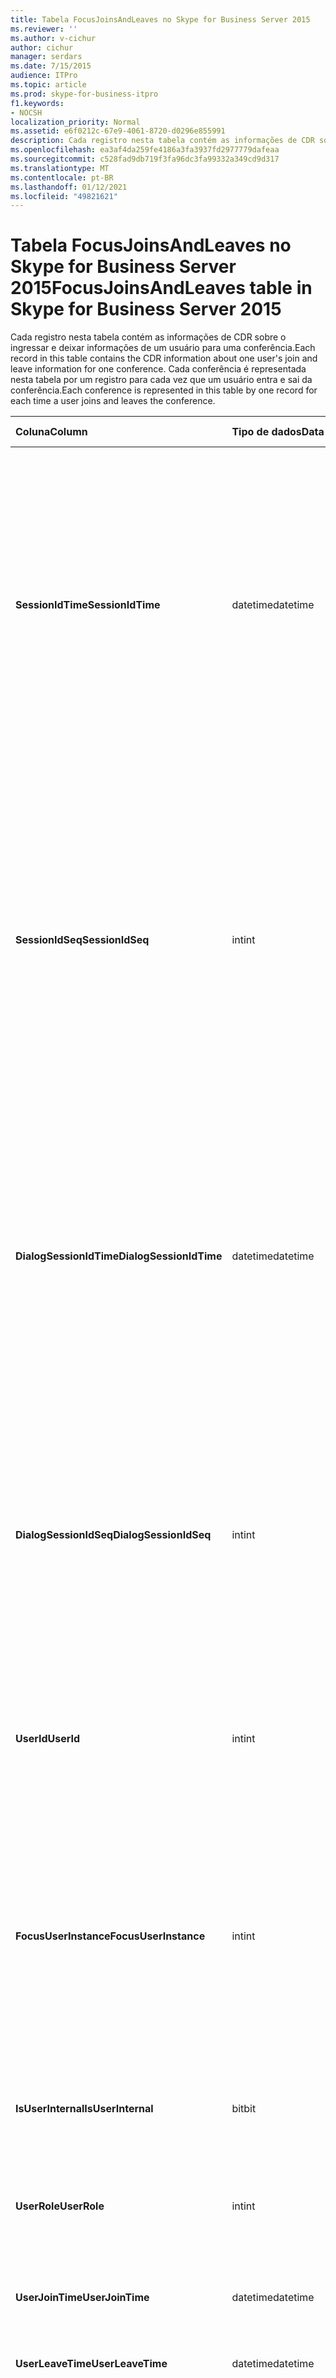 ```yaml
---
title: Tabela FocusJoinsAndLeaves no Skype for Business Server 2015
ms.reviewer: ''
ms.author: v-cichur
author: cichur
manager: serdars
ms.date: 7/15/2015
audience: ITPro
ms.topic: article
ms.prod: skype-for-business-itpro
f1.keywords:
- NOCSH
localization_priority: Normal
ms.assetid: e6f0212c-67e9-4061-8720-d0296e855991
description: Cada registro nesta tabela contém as informações de CDR sobre o ingressar e deixar informações de um usuário para uma conferência. Cada conferência é representada nesta tabela por um registro para cada vez que um usuário entra e sai da conferência.
ms.openlocfilehash: ea3af4da259fe4186a3fa3937fd2977779dafeaa
ms.sourcegitcommit: c528fad9db719f3fa96dc3fa99332a349cd9d317
ms.translationtype: MT
ms.contentlocale: pt-BR
ms.lasthandoff: 01/12/2021
ms.locfileid: "49821621"
---
```

# <a name="focusjoinsandleaves-table-in-skype-for-business-server-2015"></a><span data-ttu-id="be835-104">Tabela FocusJoinsAndLeaves no Skype for Business Server 2015</span><span class="sxs-lookup"><span data-stu-id="be835-104">FocusJoinsAndLeaves table in Skype for Business Server 2015</span></span>
 
<span data-ttu-id="be835-105">Cada registro nesta tabela contém as informações de CDR sobre o ingressar e deixar informações de um usuário para uma conferência.</span><span class="sxs-lookup"><span data-stu-id="be835-105">Each record in this table contains the CDR information about one user's join and leave information for one conference.</span></span> <span data-ttu-id="be835-106">Cada conferência é representada nesta tabela por um registro para cada vez que um usuário entra e sai da conferência.</span><span class="sxs-lookup"><span data-stu-id="be835-106">Each conference is represented in this table by one record for each time a user joins and leaves the conference.</span></span>
  
|<span data-ttu-id="be835-107">**Coluna**</span><span class="sxs-lookup"><span data-stu-id="be835-107">**Column**</span></span>|<span data-ttu-id="be835-108">**Tipo de dados**</span><span class="sxs-lookup"><span data-stu-id="be835-108">**Data Type**</span></span>|<span data-ttu-id="be835-109">**Chave/Índice**</span><span class="sxs-lookup"><span data-stu-id="be835-109">**Key/Index**</span></span>|<span data-ttu-id="be835-110">**Detalhes**</span><span class="sxs-lookup"><span data-stu-id="be835-110">**Details**</span></span>|
|:-----|:-----|:-----|:-----|
|<span data-ttu-id="be835-111">**SessionIdTime**</span><span class="sxs-lookup"><span data-stu-id="be835-111">**SessionIdTime**</span></span> <br/> |<span data-ttu-id="be835-112">datetime</span><span class="sxs-lookup"><span data-stu-id="be835-112">datetime</span></span>  <br/> |<span data-ttu-id="be835-113">Primário, externo</span><span class="sxs-lookup"><span data-stu-id="be835-113">Primary, Foreign</span></span>  <br/> |<span data-ttu-id="be835-114">Hora da instância da conferência.</span><span class="sxs-lookup"><span data-stu-id="be835-114">Time of conference instance.</span></span> <span data-ttu-id="be835-115">Usado em conjunto com **SessionIdSeq para** identificar exclusivamente uma instância de conferência.</span><span class="sxs-lookup"><span data-stu-id="be835-115">Used in conjunction with **SessionIdSeq** to uniquely identify a conference instance.</span></span> <span data-ttu-id="be835-116">Consulte a [tabela Conferências no Skype for Business Server 2015](conferences.md) para obter mais informações.</span><span class="sxs-lookup"><span data-stu-id="be835-116">See the [Conferences table in Skype for Business Server 2015](conferences.md) for more information.</span></span> <br/> |
|<span data-ttu-id="be835-117">**SessionIdSeq**</span><span class="sxs-lookup"><span data-stu-id="be835-117">**SessionIdSeq**</span></span> <br/> |<span data-ttu-id="be835-118">int</span><span class="sxs-lookup"><span data-stu-id="be835-118">int</span></span>  <br/> |<span data-ttu-id="be835-119">Primário, externo</span><span class="sxs-lookup"><span data-stu-id="be835-119">Primary, Foreign</span></span>  <br/> |<span data-ttu-id="be835-120">Número de ID para identificar a instância da conferência.</span><span class="sxs-lookup"><span data-stu-id="be835-120">ID number to identify the conference instance.</span></span> <span data-ttu-id="be835-121">Usado em conjunto com **SessionIdTime** para identificar exclusivamente uma instância de conferência.</span><span class="sxs-lookup"><span data-stu-id="be835-121">Used in conjunction with **SessionIdTime** to uniquely identify a conference instance.</span></span> <span data-ttu-id="be835-122">Consulte a [tabela Conferências no Skype for Business Server 2015](conferences.md) para obter mais informações.</span><span class="sxs-lookup"><span data-stu-id="be835-122">See the [Conferences table in Skype for Business Server 2015](conferences.md) for more information.</span></span> <br/> |
|<span data-ttu-id="be835-123">**DialogSessionIdTime**</span><span class="sxs-lookup"><span data-stu-id="be835-123">**DialogSessionIdTime**</span></span> <br/> |<span data-ttu-id="be835-124">datetime</span><span class="sxs-lookup"><span data-stu-id="be835-124">datetime</span></span>  <br/> |<span data-ttu-id="be835-125">Primário, Estrangeiro</span><span class="sxs-lookup"><span data-stu-id="be835-125">Primary, Foreign</span></span>  <br/> |<span data-ttu-id="be835-126">Tempo da solicitação de sessão.</span><span class="sxs-lookup"><span data-stu-id="be835-126">Time of session request.</span></span> <span data-ttu-id="be835-127">Usado em conjunto com **SessionIdSeq** para identificar exclusivamente uma sessão.</span><span class="sxs-lookup"><span data-stu-id="be835-127">Used in conjunction with **SessionIdSeq** to uniquely identify a session.</span></span> <span data-ttu-id="be835-128">Consulte a [tabela Dialogs no Skype for Business Server 2015](dialogs.md) para obter mais informações.</span><span class="sxs-lookup"><span data-stu-id="be835-128">See the [Dialogs table in Skype for Business Server 2015](dialogs.md) for more information.</span></span> <br/> |
|<span data-ttu-id="be835-129">**DialogSessionIdSeq**</span><span class="sxs-lookup"><span data-stu-id="be835-129">**DialogSessionIdSeq**</span></span> <br/> |<span data-ttu-id="be835-130">int</span><span class="sxs-lookup"><span data-stu-id="be835-130">int</span></span>  <br/> |<span data-ttu-id="be835-131">Primário, Estrangeiro</span><span class="sxs-lookup"><span data-stu-id="be835-131">Primary, Foreign</span></span>  <br/> |<span data-ttu-id="be835-132">O número de ID para identificar a sessão.</span><span class="sxs-lookup"><span data-stu-id="be835-132">ID number to identify the session.</span></span> <span data-ttu-id="be835-133">Usado em conjunto com **SessionIdTime** para identificar exclusivamente uma sessão.</span><span class="sxs-lookup"><span data-stu-id="be835-133">Used in conjunction with **SessionIdTime** to uniquely identify a session.</span></span> <span data-ttu-id="be835-134">consulte a [tabela Dialogs no Skype for Business Server 2015](dialogs.md) para obter mais informações.</span><span class="sxs-lookup"><span data-stu-id="be835-134">see the [Dialogs table in Skype for Business Server 2015](dialogs.md) for more information.</span></span> <br/> |
|<span data-ttu-id="be835-135">**UserId**</span><span class="sxs-lookup"><span data-stu-id="be835-135">**UserId**</span></span> <br/> |<span data-ttu-id="be835-136">int</span><span class="sxs-lookup"><span data-stu-id="be835-136">int</span></span>  <br/> |<span data-ttu-id="be835-137">Externo</span><span class="sxs-lookup"><span data-stu-id="be835-137">Foreign</span></span>  <br/> |<span data-ttu-id="be835-138">Número exclusivo que identifica esse usuário, referenciado na [tabela Usuários.](users.md)</span><span class="sxs-lookup"><span data-stu-id="be835-138">Unique number identifying this user, referenced from the [Users table](users.md).</span></span>  <br/> |
|<span data-ttu-id="be835-139">**FocusUserInstance**</span><span class="sxs-lookup"><span data-stu-id="be835-139">**FocusUserInstance**</span></span> <br/> |<span data-ttu-id="be835-140">int</span><span class="sxs-lookup"><span data-stu-id="be835-140">int</span></span>  <br/> ||<span data-ttu-id="be835-141">Se um usuário estiver conectado em vários computadores ou dispositivos ao mesmo tempo, **UserInstance** será usado para identificar exclusivamente a combinação de usuário/dispositivo.</span><span class="sxs-lookup"><span data-stu-id="be835-141">If a user is logged on at multiple computers or devices at the same time, **UserInstance** is used to uniquely identify the user/device combination.</span></span> <br/> |
|<span data-ttu-id="be835-142">**IsUserInternal**</span><span class="sxs-lookup"><span data-stu-id="be835-142">**IsUserInternal**</span></span> <br/> |<span data-ttu-id="be835-143">bit</span><span class="sxs-lookup"><span data-stu-id="be835-143">bit</span></span>  <br/> | <br/> |<span data-ttu-id="be835-144">Se o usuário se registrou internamente ou não.</span><span class="sxs-lookup"><span data-stu-id="be835-144">Whether the user logged on from internal or not.</span></span>  <br/> |
|<span data-ttu-id="be835-145">**UserRole**</span><span class="sxs-lookup"><span data-stu-id="be835-145">**UserRole**</span></span> <br/> |<span data-ttu-id="be835-146">int</span><span class="sxs-lookup"><span data-stu-id="be835-146">int</span></span>  <br/> | <br/> |<span data-ttu-id="be835-147">A função desse usuário na conferência, como Apresentador ou Participante.</span><span class="sxs-lookup"><span data-stu-id="be835-147">This user's role in the conference, such as Presenter or Attendee.</span></span>  <br/> |
|<span data-ttu-id="be835-148">**UserJoinTime**</span><span class="sxs-lookup"><span data-stu-id="be835-148">**UserJoinTime**</span></span> <br/> |<span data-ttu-id="be835-149">datetime</span><span class="sxs-lookup"><span data-stu-id="be835-149">datetime</span></span>  <br/> | <br/> |<span data-ttu-id="be835-150">A hora em que esse usuário ingressar na conferência.</span><span class="sxs-lookup"><span data-stu-id="be835-150">The time this user joins the conference.</span></span>  <br/> |
|<span data-ttu-id="be835-151">**UserLeaveTime**</span><span class="sxs-lookup"><span data-stu-id="be835-151">**UserLeaveTime**</span></span> <br/> |<span data-ttu-id="be835-152">datetime</span><span class="sxs-lookup"><span data-stu-id="be835-152">datetime</span></span>  <br/> | <br/> |<span data-ttu-id="be835-153">A hora em que esse usuário deixa a conferência.</span><span class="sxs-lookup"><span data-stu-id="be835-153">The time this user leaves the conference.</span></span>  <br/> |
|<span data-ttu-id="be835-154">**ClientVerId**</span><span class="sxs-lookup"><span data-stu-id="be835-154">**ClientVerId**</span></span> <br/> |<span data-ttu-id="be835-155">int</span><span class="sxs-lookup"><span data-stu-id="be835-155">int</span></span>  <br/> |<span data-ttu-id="be835-156">Externo</span><span class="sxs-lookup"><span data-stu-id="be835-156">Foreign</span></span>  <br/> |<span data-ttu-id="be835-157">Versão do software cliente do usuário, referenciada na tabela [ClientVersions no Skype for Business Server 2015.](clientversions.md)</span><span class="sxs-lookup"><span data-stu-id="be835-157">Version of the user's client software, referenced to the [ClientVersions table in Skype for Business Server 2015](clientversions.md).</span></span>  <br/> |
|<span data-ttu-id="be835-158">**UserEndpointId**</span><span class="sxs-lookup"><span data-stu-id="be835-158">**UserEndpointId**</span></span> <br/> |<span data-ttu-id="be835-159">uniqueIdentifier</span><span class="sxs-lookup"><span data-stu-id="be835-159">uniqueIdentifier</span></span>  <br/> ||<span data-ttu-id="be835-160">Identificador global exclusivo (GUID) do ponto de extremidade usado na conferência.</span><span class="sxs-lookup"><span data-stu-id="be835-160">Globally unique identifier (GUID) of the endpoint used in the conference.</span></span>  <br/> <span data-ttu-id="be835-161">Este campo foi introduzido no Microsoft Lync Server 2013.</span><span class="sxs-lookup"><span data-stu-id="be835-161">This field was introduced in Microsoft Lync Server 2013.</span></span>  <br/> |
|<span data-ttu-id="be835-162">**LastModifiedTime**</span><span class="sxs-lookup"><span data-stu-id="be835-162">**LastModifiedTime**</span></span> <br/> |<span data-ttu-id="be835-163">Datetime</span><span class="sxs-lookup"><span data-stu-id="be835-163">Datetime</span></span>  <br/> ||<span data-ttu-id="be835-164">Para uso interno pelo serviço de Monitoramento.</span><span class="sxs-lookup"><span data-stu-id="be835-164">For internal use by the Monitoring service.</span></span>  <br/> <span data-ttu-id="be835-165">Esse campo foi introduzido no Skype for Business Server 2015.</span><span class="sxs-lookup"><span data-stu-id="be835-165">This field was introduced in Skype for Business Server 2015.</span></span>  <br/> |
   

